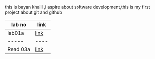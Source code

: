 this is bayan khalil ,i aspire about software development,this is my first project about git and github

lab no | link
-----|-----
lab01a | [link](lab01a.md)
-----|----
Read 03a | [link](Read03a.md)

